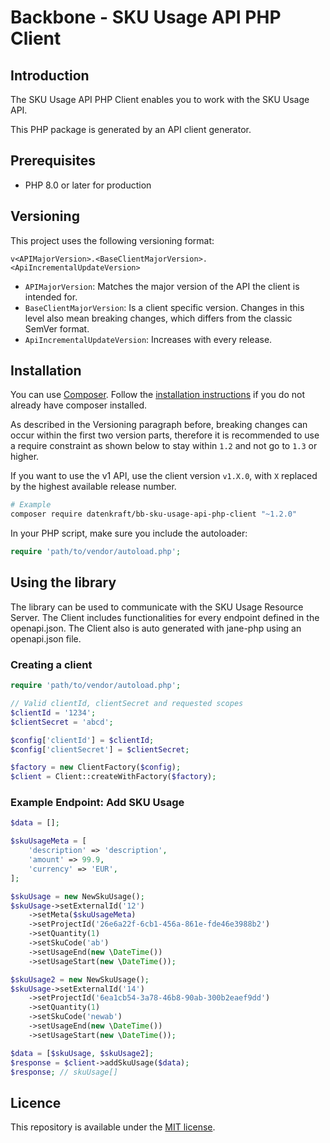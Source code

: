 # Backbone - SKU Usage API PHP Client

## Introduction

The SKU Usage API PHP Client enables you to work with the SKU Usage API.

This PHP package is generated by an API client generator.

## Prerequisites

- PHP 8.0 or later for production

## Versioning

This project uses the following versioning format:
```
v<APIMajorVersion>.<BaseClientMajorVersion>.<ApiIncrementalUpdateVersion>
```

- `APIMajorVersion`: Matches the major version of the API the client is intended for.
- `BaseClientMajorVersion`: Is a client specific version. Changes in this level also mean breaking changes, which differs from the classic SemVer format.
- `ApiIncrementalUpdateVersion`: Increases with every release.


## Installation

You can use [Composer](https://getcomposer.org/). Follow the [installation instructions](https://getcomposer.org/doc/00-intro.md) if you do not already have composer installed.

As described in the Versioning paragraph before, breaking changes can occur within the first two version parts, therefore it is recommended to use a require constraint as shown below to stay within `1.2` and not go to `1.3` or higher.

If you want to use the v1 API, use the client version `v1.X.0`, with `X` replaced by the highest available release number.

~~~~ bash
# Example
composer require datenkraft/bb-sku-usage-api-php-client "~1.2.0"
~~~~

In your PHP script, make sure you include the autoloader:

~~~~ php
require 'path/to/vendor/autoload.php';
~~~~

## Using the library

The library can be used to communicate with the SKU Usage Resource Server.
The Client includes functionalities for every endpoint defined in the openapi.json.
The Client also is auto generated with jane-php using an openapi.json file.

### Creating a client

~~~~ php
require 'path/to/vendor/autoload.php';

// Valid clientId, clientSecret and requested scopes
$clientId = '1234';
$clientSecret = 'abcd';

$config['clientId'] = $clientId;
$config['clientSecret'] = $clientSecret;

$factory = new ClientFactory($config);
$client = Client::createWithFactory($factory);
~~~~

### Example Endpoint: Add SKU Usage

~~~~ php
$data = [];

$skuUsageMeta = [
    'description' => 'description',
    'amount' => 99.9,
    'currency' => 'EUR',
];

$skuUsage = new NewSkuUsage();
$skuUsage->setExternalId('12')
    ->setMeta($skuUsageMeta)
    ->setProjectId('26e6a22f-6cb1-456a-861e-fde46e3988b2')
    ->setQuantity(1)
    ->setSkuCode('ab')
    ->setUsageEnd(new \DateTime())
    ->setUsageStart(new \DateTime());

$skuUsage2 = new NewSkuUsage();
$skuUsage->setExternalId('14')
    ->setProjectId('6ea1cb54-3a78-46b8-90ab-300b2eaef9dd')
    ->setQuantity(1)
    ->setSkuCode('newab')
    ->setUsageEnd(new \DateTime())
    ->setUsageStart(new \DateTime());

$data = [$skuUsage, $skuUsage2];
$response = $client->addSkuUsage($data);
$response; // skuUsage[]

~~~~

## Licence
This repository is available under the [MIT license](https://opensource.org/licenses/MIT).
